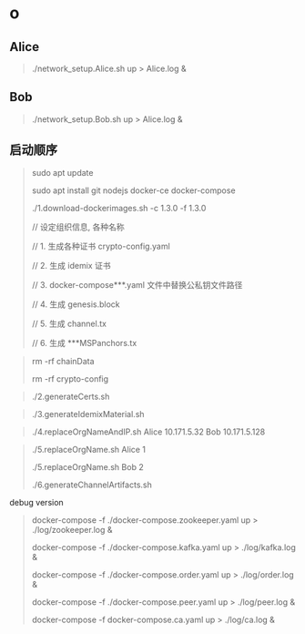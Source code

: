 # o

## Alice

> ./network_setup.Alice.sh up > Alice.log &

## Bob

> ./network_setup.Bob.sh up > Alice.log &

## 启动顺序

> sudo apt update
>
> sudo apt install git nodejs docker-ce docker-compose
>
> ./1.download-dockerimages.sh -c 1.3.0 -f 1.3.0
>
> // 设定组织信息, 各种名称
>
> // 1. 生成各种证书 crypto-config.yaml
>
> // 2. 生成 idemix 证书
>
> // 3. docker-compose\*\*\*.yaml 文件中替换公私钥文件路径
>
> // 4. 生成 genesis.block
>
> // 5. 生成 channel.tx
>
> // 6. 生成 \*\*\*MSPanchors.tx

> rm -rf chainData
>
> rm -rf crypto-config

> ./2.generateCerts.sh

> ./3.generateIdemixMaterial.sh

> ./4.replaceOrgNameAndIP.sh Alice 10.171.5.32 Bob 10.171.5.128

> ./5.replaceOrgName.sh Alice 1
>
> ./5.replaceOrgName.sh Bob 2
>
> ./6.generateChannelArtifacts.sh

<!-- > docker-compose -f ./docker-compose.zookeeper.yaml up -d 2>&1
>
> docker-compose -f ./docker-compose.kafka.yaml up -d 2>&1
>
> docker-compose -f ./docker-compose.order.yaml up -d 2>&1
>
> docker-compose -f ./docker-compose.peer.yaml up -d 2>&1
>
> docker-compose -f docker-compose.ca.yaml up -d 2>&1 -->

debug version

> docker-compose -f ./docker-compose.zookeeper.yaml up > ./log/zookeeper.log &
>
> docker-compose -f ./docker-compose.kafka.yaml up > ./log/kafka.log &
>
> docker-compose -f ./docker-compose.order.yaml up > ./log/order.log &
>
> docker-compose -f ./docker-compose.peer.yaml up > ./log/peer.log &
>
> docker-compose -f docker-compose.ca.yaml up > ./log/ca.log &
>
